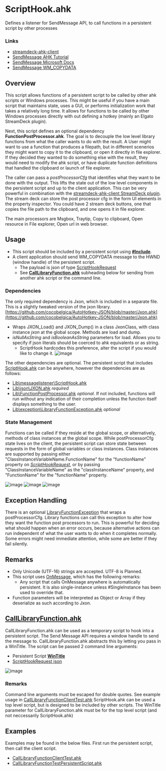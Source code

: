 # ScriptHook.ahk
Defines a listener for SendMessage API, to call functions in a persistent script by other processes

### Links
  * [streamdeck-ahk-client](https://github.com/SheriffBuzz/streamdeck-ahk-client)
  * [SendMessage AHK Tutorial](https://www.autohotkey.com/docs/misc/SendMessage.htm)
  * [SendMessage Microsoft Docs](https://docs.microsoft.com/en-us/windows/win32/api/winuser/nf-winuser-sendmessage)
  * [SendMessage WM_COPYDATA](https://docs.microsoft.com/en-us/windows/win32/dataxchg/wm-copydata)

## Overview

This script allows functions of a persistent script to be called by other ahk scripts or Windows processes. This might be useful if you have a main script that maintains state, uses a GUI, or performs initialization work that takes a relatively long time. It allows for functions to be called by other Windows processes directly with out defining a hotkey (mainly an Elgato StreamDeck plugin).

Next, this script defines an optional dependency **FunctionPostProcessor.ahk**. The goal is to decouple the low level library functions from what the caller wants to do with the result. A User might want to use a function that produces a filepath, but in different scenerios they might want to copy it to the clipboard, or open it directly in file explorer. If they decided they wanted to do something else with the result, they would need to modify the ahk script, or have duplicate function definitions that handled the clipboard or launch of file explorer.

The caller can pass a *postProcessorCfg* that identifies what they want to be done with the output. This lifts the state out of the low level components in the persistent script and up to the client application. This can be very powerful in combination with the [streamdeck-ahk-client StreamDeck plugin](https://github.com/SheriffBuzz/streamdeck-ahk-client). The stream deck can store the post processor cfg in the form UI elements in the property inspector. You could have 2 stream deck buttons, one that copies the file path to the clipboard, and one opens it in file explorer.

The main processors are Msgbox, Traytip, Copy to clipboard, Open resource in File explorer, Open url in web browser.

## Usage
  * This script should be included by a persistent script using **[#Include](https://www.autohotkey.com/docs/commands/_Include.htm)**.
  * A client application should send WM_COPYDATA message to the HWND (window handle) of the persistent script.
    * The payload is json of type [ScriptHookRequest](/resources/test/ScriptHookRequest.json)
    * See [**CallLibraryFunction.ahk**](#CallLibraryFunction.ahk) subheading below for sending from another ahk script or the command line.

### Dependencies
The only required dependency is Jxon, which is included in a separate file. This is a slightly tweaked version of the jxon library.
[https://github.com/cocobelgica/AutoHotkey-JSON/blob/master/Jxon.ahk](https://github.com/cocobelgica/AutoHotkey-JSON/blob/master/Jxon.ahk)
  - Wraps JXON_Load() and JXON_Dump() in a class JxonClass, with class instance *jxon* at the global scope. Methods are load and dump.
  - *isNullAsString* and *isBooleanAsString* parameters for load. Allows you to specify if json literals should be coerced to ahk equivalents or as string.
    - ScriptHook hardcodes this preference, alter the script if you would like to change it.
    ![image](https://user-images.githubusercontent.com/83767022/177240313-a35c4c53-17f1-4c5d-9d6e-20315e5febe6.png)

The other dependencies are optional. The persistent script that includes [ScriptHook.ahk](/Lib\messagelistener\ScriptHook.ahk) can be anywhere, however the dependencies are as follows:
  * [Lib\messagelistener\ScriptHook.ahk](/Lib\messagelistener\ScriptHook.ahk)
  * [Lib\json\JXON.ahk](/Lib\json\JXON.ahk) *required*
  * [Lib\FunctionPostProcessor.ahk](/Lib\FunctionPostProcessor.ahk) *optional*. If not included, functions will run without any indication of their completion unless the function itself displays something to the user.
  * [Lib\exception\LibraryFunctionException.ahk](/Lib\exception\LibraryFunctionException.ahk) *optional*

### State Management
Functions can be called if they reside at the global scope, or alternatively, methods of class instances at the global scope. While postProcessorCfg state lives on the client, the persistent script can store state between requests in the form of global variables or class instances. Class instances are supported by passing either "ClassInstanceVariableName.FunctionName" for the "functionName" property on *[ScriptHookRequest](/resources/test/ScriptHookRequest.json)*, or by passing "ClassInstanceVariableName" as the "classInstanceName" property, and "FunctionName" for the "functionName" property.

![image](https://user-images.githubusercontent.com/83767022/177240978-3eae1681-db4d-472f-840c-4584579505ea.png)
![image](https://user-images.githubusercontent.com/83767022/177237715-a54165a4-c9df-4e37-9eaf-812b7f72b8c4.png)
![image](https://user-images.githubusercontent.com/83767022/177237768-225349d8-1c41-4ffd-a8f1-602a7a947e83.png)

## Exception Handling
There is an optional [LibraryFunctionException](/Lib\exception\LibraryFunctionException.ahk) that wraps a postProcessorCfg. Library functions can call this exception to alter how they want the function post processors to run. This is powerful for deciding what should happen when an error occurs, because alternative actions can run independent of what the user wants to do when it completes normally. Some errors might need immediate attention, while some are better if they fail silently.

## Remarks
  - Only Unicode (UTF-16) strings are accepted. UTF-8 is Planned.
  - This script uses [OnMessage](https://www.autohotkey.com/docs/commands/OnMessage.htm), which has the following remarks:
    * Any script that calls OnMessage anywhere is automatically persistent. It is also single-instance unless #SingleInstance has been used to override that.
  - Function parameters will be interpreted as Object or Array if they deserialize as such according to Jxon.
        
## [CallLibraryFunction.ahk](/Lib/messagelistener/CallLibraryFunction.ahk)

CallLibraryFunction.ahk can be used as a temporary script to hook into a persistent script. The Send Message API requires a window handle to send the message to. CallLibraryFunction.ahk abstracts this by letting you pass in a WinTitle.
The script can be passed 2 command line arguments:
  - Persistent Script **[WinTitle](https://www.autohotkey.com/docs/misc/WinTitle.htm)**
  - [ScriptHookRequest json](/resources/test/ScriptHookRequest.json)

![image](https://user-images.githubusercontent.com/83767022/177235612-2343aa4e-619f-4fcf-9e6c-09af34b22a19.png)

### Remarks
Command line arguments must be escaped for double quotes. See example usage in [CallLibraryFunctionClientTest.ahk](/test/CallLibraryFunctionClientTest.ahk)
ScriptHook.ahk can be used a top level script, but is designed to be included by other scripts. The WinTitle parameter for CallLibraryFunction.ahk must be for the top level script (and not neccessarily ScriptHook.ahk)
## Examples
Examples may be found in the below files. First run the persistent script, then call the client script.
  - [CallLibraryFunctionClientTest.ahk](/test/CallLibraryFunctionTestClient.ahk)
  - [CallLibraryFunctionTestPersistentScript.ahk](/test/CallLibraryFunctionTestPersistentScript.ahk)
